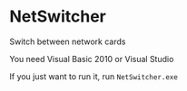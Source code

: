 # NetSwitcher
Switch between network cards

You need Visual Basic 2010 or Visual Studio

If you just want to run it, run `NetSwitcher.exe` 
